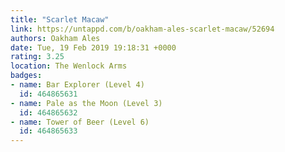 ```yaml
---
title: "Scarlet Macaw"
link: https://untappd.com/b/oakham-ales-scarlet-macaw/52694
authors: Oakham Ales
date: Tue, 19 Feb 2019 19:18:31 +0000
rating: 3.25
location: The Wenlock Arms
badges:
- name: Bar Explorer (Level 4)
  id: 464865631
- name: Pale as the Moon (Level 3)
  id: 464865632
- name: Tower of Beer (Level 6)
  id: 464865633
---
```

